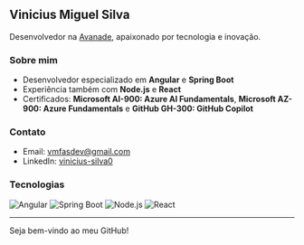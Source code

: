 ## Vinicius Miguel Silva

Desenvolvedor na [Avanade](https://www.avanade.com/pt-br), apaixonado por tecnologia e inovação.

### Sobre mim

- Desenvolvedor especializado em **Angular** e **Spring Boot**
- Experiência também com **Node.js** e **React**
- Certificados: **Microsoft AI-900: Azure AI Fundamentals**, **Microsoft AZ-900: Azure Fundamentals** e **GitHub GH-300: GitHub Copilot**

### Contato

- Email: [vmfasdev@gmail.com](mailto:vmfasdev@gmail.com)
- LinkedIn: [vinicius-silva0](https://www.linkedin.com/in/vinicius-silva0)

### Tecnologias

![Angular](https://img.shields.io/badge/Angular-DD0031?style=for-the-badge&logo=angular&logoColor=white)
![Spring Boot](https://img.shields.io/badge/Spring_Boot-6DB33F?style=for-the-badge&logo=spring-boot&logoColor=white)
![Node.js](https://img.shields.io/badge/Node.js-339933?style=for-the-badge&logo=nodedotjs&logoColor=white)
![React](https://img.shields.io/badge/React-20232A?style=for-the-badge&logo=react&logoColor=61DAFB)

---

Seja bem-vindo ao meu GitHub!
